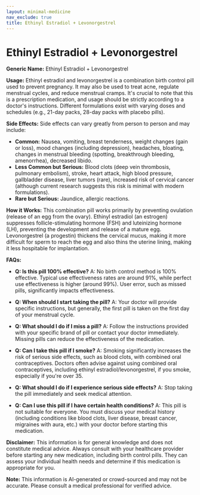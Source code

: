 ```yaml
---
layout: minimal-medicine
nav_exclude: true
title: Ethinyl Estradiol + Levonorgestrel
---
```


# Ethinyl Estradiol + Levonorgestrel

**Generic Name:** Ethinyl Estradiol + Levonorgestrel

**Usage:**  Ethinyl estradiol and levonorgestrel is a combination birth control pill used to prevent pregnancy. It may also be used to treat acne, regulate menstrual cycles, and reduce menstrual cramps.  It's crucial to note that this is a prescription medication, and usage should be strictly according to a doctor's instructions.  Different formulations exist with varying doses and schedules (e.g., 21-day packs, 28-day packs with placebo pills).

**Side Effects:**  Side effects can vary greatly from person to person and may include:

* **Common:**  Nausea, vomiting, breast tenderness, weight changes (gain or loss), mood changes (including depression), headaches, bloating, changes in menstrual bleeding (spotting, breakthrough bleeding, amenorrhea), decreased libido.
* **Less Common but Serious:**  Blood clots (deep vein thrombosis, pulmonary embolism), stroke, heart attack, high blood pressure, gallbladder disease, liver tumors (rare), increased risk of cervical cancer (although current research suggests this risk is minimal with modern formulations).
* **Rare but Serious:**  Jaundice, allergic reactions.


**How it Works:** This combination pill works primarily by preventing ovulation (release of an egg from the ovary).  Ethinyl estradiol (an estrogen) suppresses follicle-stimulating hormone (FSH) and luteinizing hormone (LH), preventing the development and release of a mature egg. Levonorgestrel (a progestin) thickens the cervical mucus, making it more difficult for sperm to reach the egg and also thins the uterine lining, making it less hospitable for implantation.


**FAQs:**

* **Q: Is this pill 100% effective?** A: No birth control method is 100% effective.  Typical use effectiveness rates are around 91%, while perfect use effectiveness is higher (around 99%).  User error, such as missed pills, significantly impacts effectiveness.

* **Q: When should I start taking the pill?** A: Your doctor will provide specific instructions, but generally, the first pill is taken on the first day of your menstrual cycle.

* **Q: What should I do if I miss a pill?** A: Follow the instructions provided with your specific brand of pill or contact your doctor immediately.  Missing pills can reduce the effectiveness of the medication.

* **Q: Can I take this pill if I smoke?** A: Smoking significantly increases the risk of serious side effects, such as blood clots, with combined oral contraceptives.  Doctors often advise against using combined oral contraceptives, including ethinyl estradiol/levonorgestrel, if you smoke, especially if you're over 35.

* **Q: What should I do if I experience serious side effects?** A: Stop taking the pill immediately and seek medical attention.

* **Q:  Can I use this pill if I have certain health conditions?** A:  This pill is not suitable for everyone.  You must discuss your medical history (including conditions like blood clots, liver disease, breast cancer, migraines with aura, etc.) with your doctor before starting this medication.

**Disclaimer:** This information is for general knowledge and does not constitute medical advice. Always consult with your healthcare provider before starting any new medication, including birth control pills.  They can assess your individual health needs and determine if this medication is appropriate for you.


**Note:** This information is AI-generated or crowd-sourced and may not be accurate. Please consult a medical professional for verified advice.